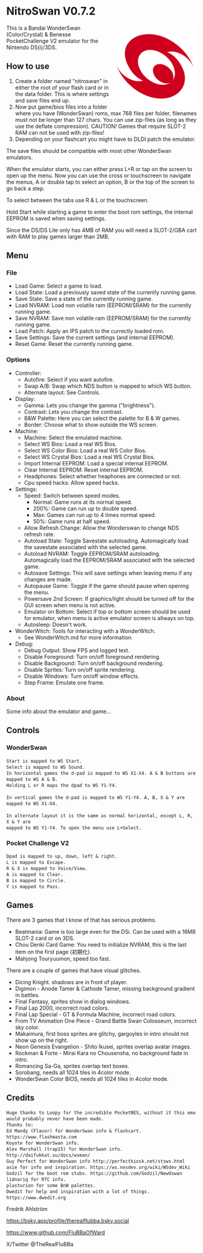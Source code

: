 # NitroSwan V0.7.2

<img align="right" width="220" src="./logo.png" alt="The WonderSwan logo" />

This is a Bandai WonderSwan (Color/Crystal) & Benesse PocketChallenge V2
 emulator for the Nintendo DS(i)/3DS.

## How to use

1. Create a folder named "nitroswan" in either the root of your flash card or
 in the data folder. This is where settings and save files end up.
2. Now put game/bios files into a folder where you have (WonderSwan) roms, max
 768 files per folder, filenames must not be longer than 127 chars. You can use
 zip-files (as long as they use the deflate compression). CAUTION! Games that
 require SLOT-2 RAM can not be used with zip-files!
3. Depending on your flashcart you might have to DLDI patch the emulator.

The save files should be compatible with most other WonderSwan emulators.

When the emulator starts, you can either press L+R or tap on the screen to open
 up the menu. Now you can use the cross or touchscreen to navigate the menus, A
 or double tap to select an option, B or the top of the screen to go back a
 step.

To select between the tabs use R & L or the touchscreen.

Hold Start while starting a game to enter the boot rom settings, the internal
 EEPROM is saved when saving settings.

Since the DS/DS Lite only has 4MB of RAM you will need a SLOT-2/GBA cart with
 RAM to play games larger than 2MB.

## Menu

### File

* Load Game: Select a game to load.
* Load State: Load a previously saved state of the currently running game.
* Save State: Save a state of the currently running game.
* Load NVRAM: Load non volatile ram (EEPROM/SRAM) for the currently running game.
* Save NVRAM: Save non volatile ram (EEPROM/SRAM) for the currently running game.
* Load Patch: Apply an IPS patch to the currectly loaded rom.
* Save Settings: Save the current settings (and internal EEPROM).
* Reset Game: Reset the currently running game.

### Options

* Controller:
  * Autofire: Select if you want autofire.
  * Swap A/B: Swap which NDS button is mapped to which WS button.
  * Alternate layout: See Controls.
* Display:
  * Gamma: Lets you change the gamma ("brightness").
  * Contrast: Lets you change the contrast.
  * B&W Palette: Here you can select the palette for B & W games.
  * Border: Choose what to show outside the WS screen.
* Machine:
  * Machine: Select the emulated machine.
  * Select WS Bios: Load a real WS Bios.
  * Select WS Color Bios: Load a real WS Color Bios.
  * Select WS Crystal Bios: Load a real WS Crystal Bios.
  * Import Internal EEPROM: Load a special internal EEPROM.
  * Clear Internal EEPROM: Reset internal EEPROM.
  * Headphones: Select whether heaphones are connected or not.
  * Cpu speed hacks: Allow speed hacks.
* Settings:
  * Speed: Switch between speed modes.
    * Normal: Game runs at its normal speed.
    * 200%: Game can run up to double speed.
    * Max: Games can run up to 4 times normal speed.
    * 50%: Game runs at half speed.
  * Allow Refresh Change: Allow the Wonderswan to change NDS refresh rate.
  * Autoload State: Toggle Savestate autoloading. Automagically load the savestate associated with the selected game.
  * Autoload NVRAM: Toggle EEPROM/SRAM autoloading. Automagically load the EEPROM/SRAM associated with the selected game.
  * Autosave Settings: This will save settings when leaving menu if any changes are made.
  * Autopause Game: Toggle if the game should pause when opening the menu.
  * Powersave 2nd Screen: If graphics/light should be turned off for the GUI screen when menu is not active.
  * Emulator on Bottom: Select if top or bottom screen should be used for emulator, when menu is active emulator screen is allways on top.
  * Autosleep: Doesn't work.
* WonderWitch: Tools for interacting with a WonderWitch.
  * See WonderWitch.md for more information.
* Debug:
  * Debug Output: Show FPS and logged text.
  * Disable Foreground: Turn on/off foreground rendering.
  * Disable Background: Turn on/off background rendering.
  * Disable Sprites: Turn on/off sprite rendering.
  * Disable Windows: Turn on/off window effects.
  * Step Frame: Emulate one frame.

### About

Some info about the emulator and game...

## Controls

### WonderSwan

```text
Start is mapped to WS Start.
Select is mapped to WS Sound.
In horizontal games the d-pad is mapped to WS X1-X4. A & B buttons are mapped to WS A & B.
Holding L or R maps the dpad to WS Y1-Y4.

In vertical games the d-pad is mapped to WS Y1-Y4. A, B, X & Y are mapped to WS X1-X4.

In alternate layout it is the same as normal horizontal, except L, R, X & Y are
mapped to WS Y1-Y4. To open the menu use L+Select.
```

### Pocket Challenge V2

```text
Dpad is mapped to up, down, left & right.
L is mapped to Escape.
R & X is mapped to Voice/View.
A is mapped to Clear.
B is mapped to Circle.
Y is mapped to Pass.
```

## Games

There are 3 games that I know of that has serious problems.

* Beatmania: Game is too large even for the DSi. Can be used with a 16MB SLOT-2 card or on 3DS.
* Chou Denki Card Game: You need to initialize NVRAM, this is the last item on the first page (初期化).
* Mahjong Touryuumon, speed too fast.

There are a couple of games that have visual glitches.

* Dicing Knight. shadows are in front of player.
* Digimon - Anode Tamer & Cathode Tamer, missing background gradient in battles.
* Final Fantasy, sprites show in dialog windows.
* Final Lap 2000, incorrect road colors.
* Final Lap Special - GT & Formula Machine, incorrect road colors.
* From TV Animation One Piece - Grand Battle Swan Colosseum, incorrect sky color.
* Makaimura, first boss sprites are glitchy, gargoyles in intro should not show up on the right.
* Neon Genesis Evangelion - Shito Ikusei, sprites overlap avatar images.
* Rockman & Forte - Mirai Kara no Chousensha, no background fade in intro.
* Romancing Sa-Ga, sprites overlap text boxes.
* Sorobang, needs all 1024 tiles in 4color mode.
* WonderSwan Color BIOS, needs all 1024 tiles in 4color mode.

## Credits

```text
Huge thanks to Loopy for the incredible PocketNES, without it this emu would probably never have been made.
Thanks to:
Ed Mandy (Flavor) for WonderSwan info & flashcart. https://www.flashmasta.com
Koyote for WonderSwan info.
Alex Marshall (trap15) for WonderSwan info. http://daifukkat.su/docs/wsman/
Guy Perfect for WonderSwan info http://perfectkiosk.net/stsws.html
asie for info and inspiration. https://ws.nesdev.org/wiki/WSdev_Wiki
Godzil for the boot rom stubs. https://github.com/Godzil/NewOswan
lidnariq for RTC info.
plasturion for some BnW palettes.
Dwedit for help and inspiration with a lot of things. https://www.dwedit.org
```

Fredrik Ahlström

<https://bsky.app/profile/therealflubba.bsky.social>

<https://www.github.com/FluBBaOfWard>

X/Twitter @TheRealFluBBa
